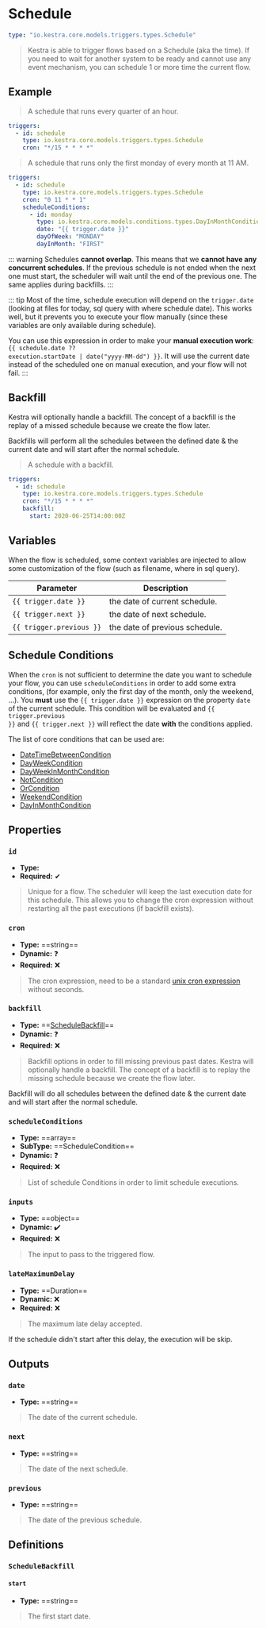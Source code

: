 
# Schedule

```yaml
type: "io.kestra.core.models.triggers.types.Schedule"
```

> Kestra is able to trigger flows based on a Schedule (aka the time). If you need to wait for another system to be ready and cannot use any event mechanism, you can schedule 1 or more time the current flow.

## Example

> A schedule that runs every quarter of an hour.

```yaml
triggers:
  - id: schedule
    type: io.kestra.core.models.triggers.types.Schedule
    cron: "*/15 * * * *"
```

> A schedule that runs only the first monday of every month at 11 AM.
>
```yaml
triggers:
  - id: schedule
    type: io.kestra.core.models.triggers.types.Schedule
    cron: "0 11 * * 1"
    scheduleConditions:
      - id: monday
        type: io.kestra.core.models.conditions.types.DayInMonthCondition
        date: "{{ trigger.date }}"
        dayOfWeek: "MONDAY"
        dayInMonth: "FIRST"
```

::: warning
Schedules **cannot overlap**. This means that we **cannot have any concurrent schedules**. If the previous schedule is not ended when the next one must start, the scheduler will wait until the end of the previous one. The same applies during backfills.
:::

::: tip
Most of the time, schedule execution will depend on the `trigger.date` (looking at files for today, sql query with where schedule date). This works well, but it prevents you to execute your flow manually (since these variables are only available during schedule).

You can use this expression in order to make your **manual execution work**: <code v-pre>{{ schedule.date ?? execution.startDate | date("yyyy-MM-dd") }}</code>. It will use the current date instead of the scheduled one on manual execution, and your flow will not fail.
:::


## Backfill
Kestra will optionally handle a backfill. The concept of a backfill is the replay of a missed schedule because we create the flow later.

Backfills will perform all the schedules between the defined date & the current date and will start after the normal schedule.

> A schedule with a backfill.

```yaml
triggers:
  - id: schedule
    type: io.kestra.core.models.triggers.types.Schedule
    cron: "*/15 * * * *"
    backfill:
      start: 2020-06-25T14:00:00Z
```


## Variables
When the flow is scheduled, some context variables are injected to allow some customization of the flow (such as filename, where in sql query).

| Parameter | Description |
| ---------- | ----------- |
|  <code v-pre>{{ trigger.date }}</code> | the date of current schedule.
|  <code v-pre>{{ trigger.next }}</code> | the date of next schedule.
|  <code v-pre>{{ trigger.previous }}</code> | the date of previous schedule.


## Schedule Conditions
When the `cron` is not sufficient to determine the date you want to schedule your flow, you can use `scheduleConditions` in order to add some extra conditions, (for example, only the first day of the month, only the weekend, ...).
You **must** use the <code v-pre>{{ trigger.date }}</code> expression  on the property `date` of the current schedule.
This condition will be evaluated and <code v-pre>{{ trigger.previous }}</code> and <code v-pre>{{ trigger.next }}</code> will reflect the date **with** the conditions applied.

The list of core conditions that can be used are:
 - [DateTimeBetweenCondition](/plugins/core/conditions/io.kestra.core.models.conditions.types.DateTimeBetweenCondition.html)
 - [DayWeekCondition](/plugins/core/conditions/io.kestra.core.models.conditions.types.DayWeekCondition.html)
 - [DayWeekInMonthCondition](/plugins/core/conditions/io.kestra.core.models.conditions.types.DayWeekInMonthCondition.html)
 - [NotCondition](/plugins/core/conditions/io.kestra.core.models.conditions.types.NotCondition.html)
 - [OrCondition](/plugins/core/conditions/io.kestra.core.models.conditions.types.OrCondition.html)
 - [WeekendCondition](/plugins/core/conditions/io.kestra.core.models.conditions.types.WeekendCondition.html)
 - [DayInMonthCondition](/plugins/core/conditions/io.kestra.core.models.conditions.types.DayInMonthCondition.html)


## Properties

### `id`
* **Type:** <Badge vertical="middle" text="String" />
* **Required:** ✔

> Unique for a flow. The scheduler will keep the last execution date for this schedule. This allows you to change the cron expression without restarting all the past executions (if backfill exists).


### `cron`
* **Type:** ==string==
* **Dynamic:** ❓
* **Required:** ❌
> The cron expression, need to be a standard [unix cron expression](https://en.wikipedia.org/wiki/Cron) without seconds.

### `backfill`
* **Type:** ==[ScheduleBackfill](#schedulebackfill)==
* **Dynamic:** ❓
* **Required:** ❌
> Backfill options in order to fill missing previous past dates.
Kestra will optionally handle a backfill. The concept of a backfill is to replay the missing schedule because we create the flow later.

Backfill will do all schedules between the defined date & the current date and will start after the normal schedule.


### `scheduleConditions`
* **Type:** ==array==
* **SubType:** ==ScheduleCondition==
* **Dynamic:** ❓
* **Required:** ❌
> List of schedule Conditions in order to limit schedule executions.

### `inputs`
* **Type:** ==object==
* **Dynamic:** ✔️
* **Required:** ❌
> The input to pass to the triggered flow.

### `lateMaximumDelay`
* **Type:** ==Duration==
* **Dynamic:** ❌
* **Required:** ❌
> The maximum late delay accepted.

If the schedule didn't start after this delay, the execution will be skip.

## Outputs
### `date`


* **Type:** ==string==



> The date of the current schedule.


### `next`


* **Type:** ==string==



> The date of the next schedule.


### `previous`


* **Type:** ==string==



> The date of the previous schedule.






## Definitions

### `ScheduleBackfill`

#### `start`


* **Type:** ==string==



> The first start date.
